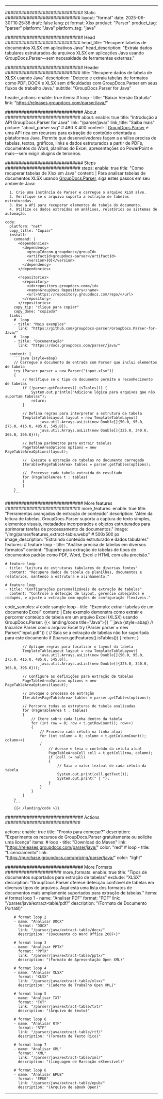 


---
############################# Static ############################
layout: "format"
date:  2025-06-30T10:25:38
draft: false
lang: pt
format: Xlsx
product: "Parser"
product_tag: "parser"
platform: "Java"
platform_tag: "java"

############################# Head ############################
head_title: "Recupere tabelas de documentos XLSX em aplicativos Java"
head_description: "Extraia dados tabulares estruturados de arquivos XLSX em aplicações Java usando GroupDocs.Parser—sem necessidade de ferramentas externas."

############################# Header ############################
title: "Recupere dados de tabela de XLSX usando Java" 
description: "Detecte e extraia tabelas de formatos como PDF, DOCX e XLSX sem dificuldades com GroupDocs.Parser em seus fluxos de trabalho Java."
subtitle: "GroupDocs.Parser for Java" 

header_actions:
  enable: true
  items:
    #  loop
    - title: "Baixar Versão Gratuita"
      link: "https://releases.groupdocs.com/parser/java/"
      
############################# About ############################
about:
    enable: true
    title: "Introdução à API GroupDocs.Parser for Java"
    link: "/parser/java/"
    link_title: "Saiba mais"
    picture: "about_parser.svg" # 480 X 400
    content: |
       [GroupDocs.Parser](/parser/java/) é uma API rica em recursos para extração de conteúdo orientada a plataformas Java. Permite que desenvolvedores façam a análise precisa de tabelas, textos, gráficos, links e dados estruturados a partir de PDFs, documentos do Word, planilhas do Excel, apresentações do PowerPoint e mais—sem exigir plugins de terceiros.

############################# Steps ############################
steps:
    enable: true
    title: "Como recuperar tabelas de Xlsx em Java"
    content: |
      Para analisar tabelas de documentos XLSX usando [GroupDocs.Parser](/parser/java/), siga estes passos em seu ambiente Java:
      
      1. Crie uma instância de Parser e carregue o arquivo XLSX alvo.
      2. Verifique se o arquivo suporta a extração de tabelas estruturadas.
      3. Use a API para recuperar elementos de tabela do documento.
      4. Utilize os dados extraídos em análises, relatórios ou sistemas de automação.
   
    code:
      platform: "net"
      copy_title: "Copiar"
      install:
        command: |
          <dependencies>
            <dependency>
              <groupId>com.groupdocs</groupId>
              <artifactId>groupdocs-parser</artifactId>
              <version>{0}</version>
            </dependency>
          </dependencies>

          <repositories>
            <repository>
              <id>repository.groupdocs.com</id>
              <name>GroupDocs Repository</name>
              <url>https://repository.groupdocs.com/repo/</url>
            </repository>
          </repositories>
        copy_tip: "clique para copiar"
        copy_done: "copiado"
      links:
        #  loop
        - title: "Mais exemplos"
          link: "https://github.com/groupdocs-parser/GroupDocs.Parser-for-Java/"
        #  loop
        - title: "Documentação"
          link: "https://docs.groupdocs.com/parser/java/"
          
      content: |
        ```java {style=abap}
        // Carregue o documento de entrada com Parser que inclui elementos de tabela
        try (Parser parser = new Parser("input.xlsx"))
        {
            // Verifique se o tipo de documento permite o reconhecimento de tabelas
            if (!parser.getFeatures().isTables()) {
                System.out.println("Adicione lógica para arquivos que não suportam tabelas");
                return;
            }

            // Defina regras para interpretar a estrutura da tabela
            TemplateTableLayout layout = new TemplateTableLayout(
                    java.util.Arrays.asList(new Double[]{50.0, 95.0, 275.0, 415.0, 485.0, 545.0}),
                    java.util.Arrays.asList(new Double[]{325.0, 340.0, 365.0, 395.0}));

            // Defina parâmetros para extrair tabelas
            PageTableAreaOptions options = new PageTableAreaOptions(layout);

            //  Execute a extração de tabelas no documento carregado
            Iterable<PageTableArea> tables = parser.getTables(options);

            //  Processe cada tabela extraída do resultado
            for (PageTableArea t : tables) 
            {
            }
        }
        ```            

############################# More features ############################
more_features:
  enable: true
  title: "Ferramentas avançadas de extração de conteúdo"
  description: "Além da leitura de tabelas, GroupDocs.Parser suporta a captura de texto simples, elementos visuais, metadados incorporados e objetos estruturados para aprimorar tarefas de processamento de documentos."
  image: "/img/parser/features_extract-table.webp" # 500x500 px
  image_description: "Extraindo conteúdo estruturado e dados tabulares"
  features:
    # feature loop
    - title: "Análise precisa de tabelas em diversos formatos"
      content: "Suporte para extração de tabelas de tipos de documentos padrão como PDF, Word, Excel e HTML com alta precisão."

    # feature loop
    - title: "Leitura de estruturas tabulares de diversas fontes"
      content: "Recupere dados de tabela de planilhas, documentos e relatórios, mantendo a estrutura e alinhamento."

    # feature loop
    - title: "Configurações personalizáveis de extração de tabelas"
      content: "Controle a detecção de layout, gerencie cabeçalhos e rodapés, e ajuste a extração com opções de configuração flexíveis."
      
  code_samples:
    # code sample loop
    - title: "Exemplo: extrair tabelas de um documento Excel"
      content: |
        Este exemplo demonstra como extrair e percorrer conteúdo de tabela em um arquivo Excel (XLSX) usando GroupDocs.Parser.
        {{< landing/code title="Java">}}
        ```java {style=abap}
        //  Inicialize Parser com o arquivo Excel
        try (Parser parser = new Parser("input.pdf"))
        {
            // Saia se a extração de tabelas não for suportada para este documento
            if (!parser.getFeatures().isTables())
            {
                return;
            }

            // Aplique regras para localizar o layout da tabela
            TemplateTableLayout layout = new TemplateTableLayout(
                    java.util.Arrays.asList(new Double[]{50.0, 95.0, 275.0, 415.0, 485.0, 545.0}),
                    java.util.Arrays.asList(new Double[]{325.0, 340.0, 365.0, 395.0}));

            // Configure as definições para extração de tabelas
            PageTableAreaOptions options = new PageTableAreaOptions(layout);

            // Invoque o processo de extração
            Iterable<PageTableArea> tables = parser.getTables(options);

            // Percorra todas as estruturas de tabela analisadas
            for (PageTableArea t : tables)
            {
                // Itere sobre cada linha dentro da tabela
                for (int row = 0; row < t.getRowCount(); row++)
                {
                    // Processo cada célula na linha atual
                    for (int column = 0; column < t.getColumnCount(); column++) 
                    {
                        // Acesse e leia o conteúdo da célula atual
                        PageTableAreaCell cell = t.getCell(row, column);
                        if (cell != null)
                        {
                            // Saia o valor textual de cada célula da tabela
                            System.out.print(cell.getText());
                            System.out.print(" | ");
                        }
                    }
                }
            }
        }
        ```
        {{< /landing/code >}}


############################# Actions ############################

actions:
  enable: true
  title: "Pronto para começar?"
  description: "Experimente os recursos do GroupDocs.Parser gratuitamente ou solicite uma licença"
  items:
    #  loop
    - title: "Download do Maven"
      link: "https://releases.groupdocs.com/parser/java/"
      color: "red"
        #  loop
    - title: "Licenciamento"
      link: "https://purchase.groupdocs.com/pricing/parser/java/"
      color: "light"


############################# More Formats #####################
more_formats:
    enable: true
    title: "Tipos de documentos suportados para extração de tabelas"
    exclude: "XLSX"
    description: "GroupDocs.Parser oferece detecção confiável de tabelas em diversos tipos de arquivos. Aqui está uma lista dos formatos de documentos mais amplamente suportados para extração de tabelas."
    items: 
        # format loop 1
        - name: "Analisar PDF"
          format: "PDF"
          link: "/parser/java/extract-table/pdf/"
          description: "(Formato de Documento Portátil)"
          
        # format loop 2
        - name: "Analisar DOCX"
          format: "DOCX"
          link: "/parser/java/extract-table/docx/"
          description: "(Documento do Word Office 2007+)"
          
        # format loop 3
        - name: "Analisar PPTX"
          format: "PPTX"
          link: "/parser/java/extract-table/pptx/"
          description: "(Formato de Apresentação Open XML)"
          
        # format loop 4
        - name: "Analisar XLSX"
          format: "XLSX"
          link: "/parser/java/extract-table/xlsx/"
          description: "(Caderno de Trabalho Open XML)"
          
        # format loop 5
        - name: "Analisar TXT"
          format: "TXT"
          link: "/parser/java/extract-table/txt/"
          description: "(Arquivo de texto)"
          
        # format loop 6
        - name: "Analisar RTF"
          format: "RTF"
          link: "/parser/java/extract-table/rtf/"
          description: "(Formato de Texto Rico)"
          
        # format loop 7
        - name: "Analisar XML"
          format: "XML"
          link: "/parser/java/extract-table/xml/"
          description: "(Linguagem de Marcação eXtensível)"
          
        # format loop 8
        - name: "Analisar EPUB"
          format: "EPUB"
          link: "/parser/java/extract-table/epub/"
          description: "(Arquivo de eBook Open)"
         
          

---